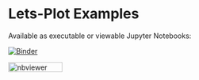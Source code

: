 ﻿# Lets-Plot Examples

Available as executable or viewable Jupyter Notebooks:

[![Binder](https://mybinder.org/badge_logo.svg)](https://mybinder.org/v2/gh/HIL-HK/lets-plot-examples/master)

[<img alt="nbviewer" src="https://raw.githubusercontent.com/jupyter/design/master/logos/Badges/nbviewer_badge.png" width="109" height="20">](https://nbviewer.jupyter.org/github/HIL-HK/lets-plot-examples/tree/master)